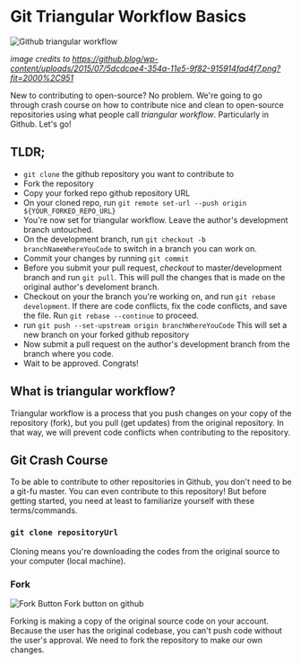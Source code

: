# Git Triangular Workflow Basics

![Github triangular workflow](https://github.blog/wp-content/uploads/2015/07/5dcdcae4-354a-11e5-9f82-915914fad4f7.png?fit=2000%2C951)

_image credits to https://github.blog/wp-content/uploads/2015/07/5dcdcae4-354a-11e5-9f82-915914fad4f7.png?fit=2000%2C951_

New to contributing to open-source? No problem. We're going to go through crash course on how to contribute nice and clean to open-source repositories using what people call _triangular workflow_. Particularly in Github. Let's go!

## TLDR;

- `git clone` the github repository you want to contribute to
- Fork the repository
- Copy your forked repo github repository URL
- On your cloned repo, run `git remote set-url --push origin ${YOUR_FORKED_REPO_URL}`
- You're now set for triangular workflow. Leave the author's development branch untouched.
- On the development branch, run `git checkout -b branchNameWhereYouCode` to switch in a branch you can work on.
- Commit your changes by running `git commit`
- Before you submit your pull request, _checkout_ to master/development branch and run `git pull`. This will pull the changes that is made on the original author's develoment branch.
- Checkout on your the branch you're working on, and run `git rebase development`. If there are code conflicts, fix the code conflicts, and save the file. Run `git rebase --continue` to proceed.
- run `git push --set-upstream origin branchWhereYouCode` This will set a new branch on your forked github repository
- Now submit a pull request on the author's development branch from the branch where you code.
- Wait to be approved. Congrats!

## What is triangular workflow?

Triangular workflow is a process that you push changes on your copy of the repository (fork), but you pull (get updates) from the original repository. In that way, we will prevent code conflicts when contributing to the repository.

## Git Crash Course

To be able to contribute to other repositories in Github, you don't need to be a git-fu master. You can even contribute to this repository! But before getting started, you need at least to familiarize yourself with these terms/commands.

### `git clone repositoryUrl`

Cloning means you're downloading the codes from the original source to your computer (local machine).

### Fork

![Fork Button](/images/fork)
Fork button on github

Forking is making a copy of the original source code on your account. Because the user has the original codebase, you can't push code without the user's approval. We need to fork the repository to make our own changes.
